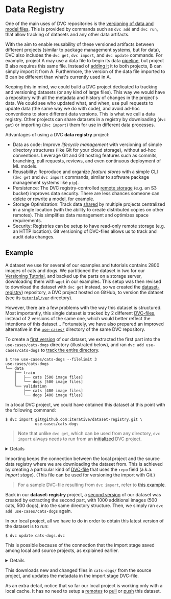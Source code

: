 # Data Registry

One of the main uses of <abbr>DVC repositories</abbr> is the
[versioning of data and model files](/doc/use-cases/data-and-model-files-versioning).
This is provided by commands such as `dvc add` and `dvc run`, that allow
tracking of datasets and any other <abbr>data artifacts</abbr>.

With the aim to enable reusability of these versioned artifacts between
different projects (similar to package management systems, but for data), DVC
also includes the `dvc get`, `dvc import`, and `dvc update` commands. For
example, project A may use a data file to begin its data
[pipeline](/doc/command-reference/pipeline), but project B also requires this
same file. Instead of
[adding it](/doc/command-reference/add#example-single-file) it to both projects,
B can simply import it from A. Furthermore, the version of the data file
imported to B can be different than what's currently used in A.

Keeping this in mind, we could build a <abbr>DVC project</abbr> dedicated to
tracking and versioning datasets (or any kind of large files). This way we would
have a repository with all the metadata and history of changes in the project's
data. We could see who updated what, and when, use pull requests to update data
(the same way we do with code), and avoid ad-hoc conventions to store different
data versions. This is what we call a data registry. Other projects can share
datasets in a registry by downloading (`dvc get`) or importing (`dvc import`)
them for use in different data processes.

Advantages of using a DVC **data registry** project:

- Data as code: Improve _lifecycle management_ with versioning of simple
  directory structures (like Git for your cloud storage), without ad-hoc
  conventions. Leverage Git and Git hosting features such as commits, branching,
  pull requests, reviews, and even continuous deployment of ML models.
- Reusability: Reproduce and organize _feature stores_ with a simple CLI
  (`dvc get` and `dvc import` commands, similar to software package management
  systems like `pip`).
- Persistence: The DVC registry-controlled
  [remote storage](/doc/command-reference/remote) (e.g. an S3 bucket) improves
  data security. There are less chances someone can delete or rewrite a model,
  for example.
- Storage Optimization: Track data
  [shared](/doc/use-cases/share-data-and-model-files) by multiple projects
  centralized in a single location (with the ability to create distributed
  copies on other remotes). This simplifies data management and optimizes space
  requirements.
- Security: Registries can be setup to have read-only remote storage (e.g. an
  HTTP location). Git versioning of DVC-files allows us to track and audit data
  changes.

## Example

A dataset we use for several of our examples and tutorials contains 2800 images
of cats and dogs. We partitioned the dataset in two for our
[Versioning Tutorial](/doc/tutorials/versioning), and backed up the parts on a
storage server, downloading them with `wget` in our examples. This setup was
then revised to download the dataset with `dvc get` instead, so we created the
[dataset-registry](https://github.com/iterative/dataset-registry)) repository, a
<abbr>DVC project</abbr> hosted on GitHub, to version the dataset (see its
[`tutorial/ver`](https://github.com/iterative/dataset-registry/tree/master/tutorial/ver)
directory).

However, there are a few problems with the way this dataset is structured. Most
importantly, this single dataset is tracked by 2 different
[DVC-files](/doc/user-guide/dvc-file-format), instead of 2 versions of the same
one, which would better reflect the intentions of this dataset... Fortunately,
we have also prepared an improved alternative in the
[`use-cases/`](https://github.com/iterative/dataset-registry/tree/master/use-cases)
directory of the same <abbr>DVC repository</abbr>.

To create a
[first version](https://github.com/iterative/dataset-registry/tree/cats-dogs-v1/use-cases)
of our dataset, we extracted the first part into the `use-cases/cats-dogs`
directory (illustrated below), and ran `dvc add use-cases/cats-dogs` to
[track the entire directory](https://dvc.org/doc/command-reference/add#example-directory).

```dvc
$ tree use-cases/cats-dogs --filelimit 3
use-cases/cats-dogs
└── data
    ├── train
    │   ├── cats [500 image files]
    │   └── dogs [500 image files]
    └── validation
        ├── cats [400 image files]
        └── dogs [400 image files]
```

In a local DVC project, we could have obtained this dataset at this point with
the following command:

```dvc
$ dvc import git@github.com:iterative/dataset-registry.git \
             use-cases/cats-dogs
```

> Note that unlike `dvc get`, which can be used from any directory, `dvc import`
> always needs to run from an [initialized](/doc/command-reference/init) DVC
> project.

<details>

### Expand for actionable command (optional)

The command above is meant for informational purposes only. If you actually run
it in a DVC project, although it should work, it will import the latest version
of `use-cases/cats-dogs` from `dataset-registry`. The following command would
actually bring in the version in question:

```dvc
$ dvc import --rev cats-dogs-v1 \
             git@github.com:iterative/dataset-registry.git \
             use-cases/cats-dogs
```

See the `dvc import` command reference for more details on the `--rev`
(revision) option.

</details>

Importing keeps the connection between the local project and the source data
registry where we are downloading the dataset from. This is achieved by creating
a particular kind of [DVC-file](/doc/user-guide/dvc-file-format) that uses the
`repo` field (a.k.a. _import stage_). (This file can be used for versioning the
import with Git.)

> For a sample DVC-file resulting from `dvc import`, refer to
> [this example](/doc/command-reference/import#example-data-registry).

Back in our **dataset-registry** project, a
[second version](https://github.com/iterative/dataset-registry/tree/cats-dogs-v2/use-cases)
of our dataset was created by extracting the second part, with 1000 additional
images (500 cats, 500 dogs), into the same directory structure. Then, we simply
ran `dvc add use-cases/cats-dogs` again.

In our local project, all we have to do in order to obtain this latest version
of the dataset is to run:

```dvc
$ dvc update cats-dogs.dvc
```

This is possible because of the connection that the import stage saved among
local and source projects, as explained earlier.

<details>

### Expand for actionable command (optional)

As with the previous hidden note, actually trying the commands above should
produced the expected results, but not for obvious reasons. Specifically, the
initial `dvc import` command would have already obtained the latest version of
the dataset (as noted before), so this `dvc update` is unnecessary and won't
have an effect.

If you ran the `dvc import --rev cats-dogs-v1 ...` command instead, its import
stage (DVC-file) would be fixed to that Git tag (`cats-dogs-v1`). In order to
update it, do not use `dvc update`. Instead, re-import the data by using the
original import command (without `--rev`). Refer to
[this example](http://localhost:3000/doc/command-reference/import#example-fixed-revisions-re-importing)
for more information.

</details>

This downloads new and changed files in `cats-dogs/` from the source project,
and updates the metadata in the import stage DVC-file.

As an extra detail, notice that so far our local project is working only with a
local <abbr>cache</abbr>. It has no need to setup a
[remotes](/doc/command-reference/remote) to [pull](/doc/command-reference/pull)
or [push](/doc/command-reference/push) this dataset.
